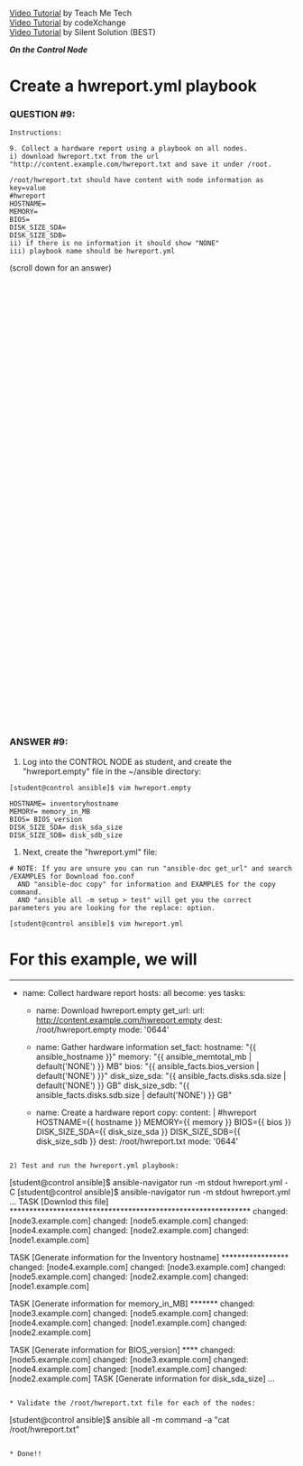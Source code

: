 <a href="https://www.youtube.com/watch?v=7-hhX6rcuvY&list=PLYB6dfdhWDePZf4fd4YgGGtSX_vHKv5vz&index=12">Video Tutorial</a> by Teach Me Tech \
<a href="https://www.youtube.com/watch?v=m5KhsZonGBY&list=PLL_setXLS0tiYMipvQI4oUGkJwhOhn42J&index=9">Video Tutorial</a> by codeXchange \
<a href="https://www.youtube.com/watch?v=8gOgJbQ29Bc">Video Tutorial</a> by Silent Solution (BEST)


***On the Control Node***

# Create a hwreport.yml playbook
### QUESTION #9:
```
Instructions:

9. Collect a hardware report using a playbook on all nodes.
i) download hwreport.txt from the url "http://content.example.com/hwreport.txt and save it under /root.

/root/hwreport.txt should have content with node information as key=value
#hwreport
HOSTNAME=
MEMORY=
BIOS=
DISK_SIZE_SDA=
DISK_SIZE_SDB=
ii) if there is no information it should show "NONE"
iii) playbook name should be hwreport.yml
```

(scroll down for an answer)
<br/><br/><br/><br/><br/><br/><br/><br/><br/><br/><br/><br/><br/><br/><br/><br/><br/><br/><br/><br/><br/><br/><br/><br/>
<br/><br/><br/><br/><br/><br/><br/><br/><br/><br/><br/><br/><br/><br/><br/><br/><br/><br/><br/><br/><br/><br/><br/><br/>

### ANSWER #9:
1) Log into the CONTROL NODE as student, and create the "hwreport.empty" file in the ~/ansible directory:
```
[student@control ansible]$ vim hwreport.empty
﻿
HOSTNAME= inventoryhostname
MEMORY= memory_in_MB
BIOS= BIOS_version
DISK_SIZE_SDA= disk_sda_size
DISK_SIZE_SDB= disk_sdb_size
```

1) Next, create the "hwreport.yml" file:
```
# NOTE: If you are unsure you can run "ansible-doc get_url" and search /EXAMPLES for Download foo.conf
  AND "ansible-doc copy" for information and EXAMPLES for the copy command.
  AND "ansible all -m setup > test" will get you the correct parameters you are looking for the replace: option.

[student@control ansible]$ vim hwreport.yml
```
# For this example, we will 

---
- name: Collect hardware report
  hosts: all
  become: yes
  tasks:
    - name: Download hwreport.empty
      get_url:
        url: http://content.example.com/hwreport.empty
        dest: /root/hwreport.empty
        mode: '0644'

    - name: Gather hardware information
      set_fact:
        hostname: "{{ ansible_hostname }}"
        memory: "{{ ansible_memtotal_mb | default('NONE') }} MB"
        bios: "{{ ansible_facts.bios_version | default('NONE') }}"
        disk_size_sda: "{{ ansible_facts.disks.sda.size | default('NONE') }} GB"
        disk_size_sdb: "{{ ansible_facts.disks.sdb.size | default('NONE') }} GB"

    - name: Create a hardware report
      copy:
        content: |
          #hwreport
          HOSTNAME={{ hostname }}
          MEMORY={{ memory }}
          BIOS={{ bios }}
          DISK_SIZE_SDA={{ disk_size_sda }}
          DISK_SIZE_SDB={{ disk_size_sdb }}
        dest: /root/hwreport.txt
        mode: '0644'
```

2) Test and run the hwreport.yml playbook:
```
[student@control ansible]$ ansible-navigator run -m stdout hwreport.yml -C
<output omitted>
[student@control ansible]$ ansible-navigator run -m stdout hwreport.yml
﻿...
TASK [Downlod this file] *************************************************************
changed: [node3.example.com]
changed: [node5.example.com]
changed: [node4.example.com]
changed: [node2.example.com]
changed: [node1.example.com]

TASK [Generate information for the Inventory hostname] *****************
changed: [node4.example.com]
changed: [node3.example.com]
changed: [node5.example.com]
changed: [node2.example.com]
changed: [node1.example.com]

TASK [Generate information for memory_in_MB] *******
changed: [node3.example.com]
changed: [node5.example.com]
changed: [node4.example.com]
changed: [node1.example.com]
changed: [node2.example.com]

TASK [Generate information for BIOS_version] ****
changed: [node5.example.com]
changed: [node3.example.com]
changed: [node4.example.com]
changed: [node1.example.com]
changed: [node2.example.com]
TASK [Generate information for disk_sda_size]
...
```

* Validate the /root/hwreport.txt file for each of the nodes:
```
[student@control ansible]$ ansible all -m command -a "cat /root/hwreport.txt"
<output omitted>
```

* Done!!
